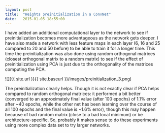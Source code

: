 ```yaml
---
layout: post
title:  "Weights preinitialization in a ConvNet"
date:   2015-01-05 18:55:00
---
```


I have added an additional computational layer to the network to see if preinitialization becomes more advantageous as the network gets deeper. I have also made a network with less feature maps in each layer (6, 16 and 25 compared to 20 and 50 before) to be able to train it for a longer time. This time the preinitialization was also done using random orthogonal matrices (closest orthogonal matrix to a random matrix) to see if the effect of preinitialization using PCA is just due to the orthogonality of the matrices computing the PCA.

![]({{ site.url }}{{ site.baseurl }}/images/preinitialization_3.png)

The preinitialization clearly helps. Though it is not exactly clear if PCA helps compared to random orthogonal matrices: it performed a bit better (converged to an approximately final value (after 100 epochs) of 1.1% error after ~40 epochs, while the other net has been learning over the course of all 100 epochs and the final value is ~1.6% error), though this may happen because of bad random matrix (close to a bad local minimum) or be architecture-specific. So, probably it makes sense to do these experiments using more complex data set to try larger networks.
